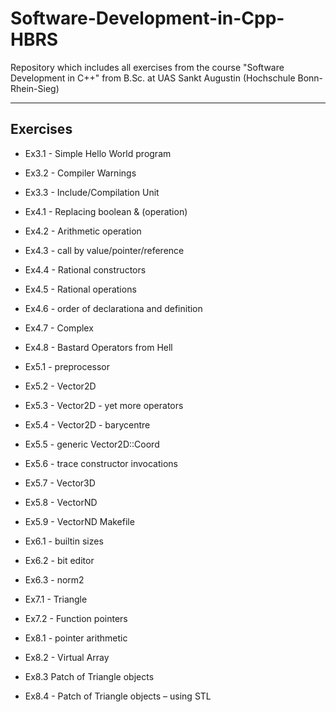 # Software-Development-in-Cpp-HBRS
Repository which includes all exercises from the course "Software Development in C++" from B.Sc. at UAS Sankt Augustin (Hochschule Bonn-Rhein-Sieg)

---

## Exercises

- Ex3.1 - Simple Hello World program

- Ex3.2 - Compiler Warnings

- Ex3.3 - Include/Compilation Unit

- Ex4.1 - Replacing boolean & (operation)

- Ex4.2 - Arithmetic operation

- Ex4.3 - call by value/pointer/reference

- Ex4.4 - Rational constructors

- Ex4.5 - Rational operations

- Ex4.6 - order of declarationa and definition

- Ex4.7 - Complex

- Ex4.8 - Bastard Operators from Hell

- Ex5.1 - preprocessor

- Ex5.2 - Vector2D

- Ex5.3 - Vector2D - yet more operators

- Ex5.4 - Vector2D - barycentre

- Ex5.5 - generic Vector2D::Coord

- Ex5.6 - trace constructor invocations

- Ex5.7 - Vector3D

- Ex5.8 - VectorND

- Ex5.9 - VectorND Makefile

- Ex6.1 - builtin sizes

- Ex6.2 - bit editor

- Ex6.3 - norm2

- Ex7.1 - Triangle

- Ex7.2 - Function pointers

- Ex8.1 - pointer arithmetic

- Ex8.2 - Virtual Array

- Ex8.3 Patch of Triangle objects

- Ex8.4 - Patch of Triangle objects – using STL